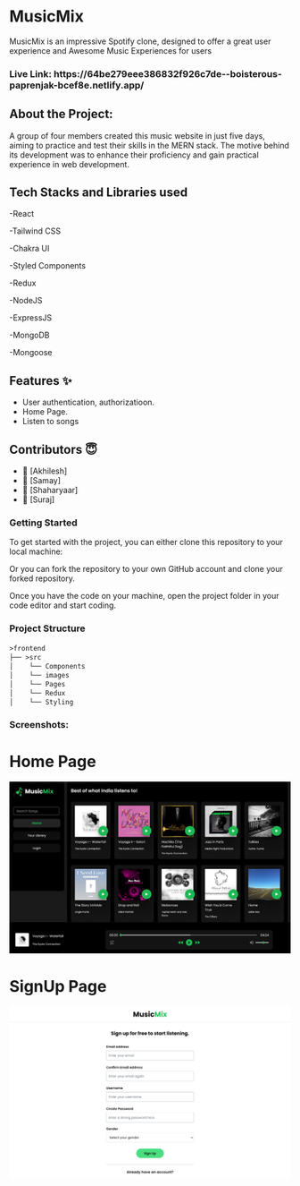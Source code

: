 # MusicMix
MusicMix is an impressive Spotify clone, designed to offer a great user experience and Awesome Music Experiences for users


<h3>Live Link: https://64be279eee386832f926c7de--boisterous-paprenjak-bcef8e.netlify.app/</h3> 


## About the Project:
A group of four members created this music website in just five days, aiming to practice and test their skills in the MERN stack. 
The motive behind its development was to enhance their proficiency and gain practical experience in web development.



## Tech Stacks and Libraries used

-React

-Tailwind CSS

-Chakra UI

-Styled Components

-Redux

-NodeJS

-ExpressJS

-MongoDB

-Mongoose

## Features ✨

- User authentication, authorizatioon.
- Home Page.
- Listen to songs 
## Contributors  😇


- 👤 [Akhilesh]
- 👤 [Samay]
- 👤 [Shaharyaar]
- 👤 [Suraj]


<h3>Getting Started</h3>
To get started with the project, you can either clone this repository to your local machine:

Or you can fork the repository to your own GitHub account and clone your forked repository.

Once you have the code on your machine, open the project folder in your code editor and start coding.

<h3>Project Structure</h3>

    >frontend
    ├── >src
    │    └── Components
    │    └── images
    │    └── Pages
    │    └── Redux
    │    └── Styling

<h3>Screenshots:</h3>
<h1>Home Page</h1>
<img src="./frontend/src/images/homepage.png" alt="screenshot" /> 
<h1>SignUp Page</h1>
<img src="./frontend/src/images/signup.png" alt="screenshot" /> 



